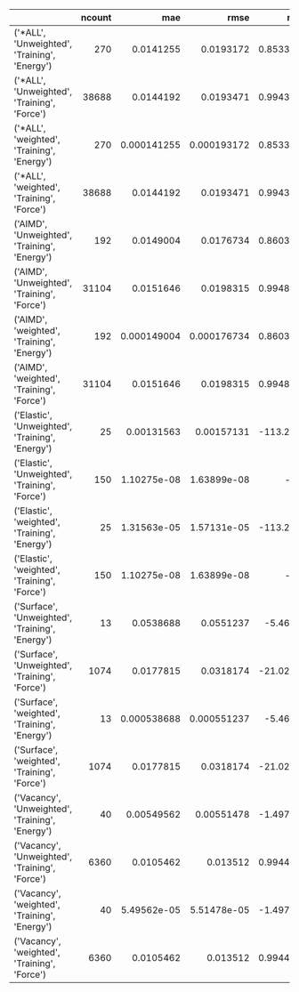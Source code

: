 |                                                 |   ncount |         mae |        rmse |         rsq |
|:------------------------------------------------|---------:|------------:|------------:|------------:|
| ('*ALL', 'Unweighted', 'Training', 'Energy')    |      270 | 0.0141255   | 0.0193172   |    0.853339 |
| ('*ALL', 'Unweighted', 'Training', 'Force')     |    38688 | 0.0144192   | 0.0193471   |    0.994382 |
| ('*ALL', 'weighted', 'Training', 'Energy')      |      270 | 0.000141255 | 0.000193172 |    0.853339 |
| ('*ALL', 'weighted', 'Training', 'Force')       |    38688 | 0.0144192   | 0.0193471   |    0.994382 |
| ('AIMD', 'Unweighted', 'Training', 'Energy')    |      192 | 0.0149004   | 0.0176734   |    0.860373 |
| ('AIMD', 'Unweighted', 'Training', 'Force')     |    31104 | 0.0151646   | 0.0198315   |    0.994832 |
| ('AIMD', 'weighted', 'Training', 'Energy')      |      192 | 0.000149004 | 0.000176734 |    0.860373 |
| ('AIMD', 'weighted', 'Training', 'Force')       |    31104 | 0.0151646   | 0.0198315   |    0.994832 |
| ('Elastic', 'Unweighted', 'Training', 'Energy') |       25 | 0.00131563  | 0.00157131  | -113.259    |
| ('Elastic', 'Unweighted', 'Training', 'Force')  |      150 | 1.10275e-08 | 1.63899e-08 | -inf        |
| ('Elastic', 'weighted', 'Training', 'Energy')   |       25 | 1.31563e-05 | 1.57131e-05 | -113.259    |
| ('Elastic', 'weighted', 'Training', 'Force')    |      150 | 1.10275e-08 | 1.63899e-08 | -inf        |
| ('Surface', 'Unweighted', 'Training', 'Energy') |       13 | 0.0538688   | 0.0551237   |   -5.4619   |
| ('Surface', 'Unweighted', 'Training', 'Force')  |     1074 | 0.0177815   | 0.0318174   |  -21.0298   |
| ('Surface', 'weighted', 'Training', 'Energy')   |       13 | 0.000538688 | 0.000551237 |   -5.4619   |
| ('Surface', 'weighted', 'Training', 'Force')    |     1074 | 0.0177815   | 0.0318174   |  -21.0298   |
| ('Vacancy', 'Unweighted', 'Training', 'Energy') |       40 | 0.00549562  | 0.00551478  |   -1.49758  |
| ('Vacancy', 'Unweighted', 'Training', 'Force')  |     6360 | 0.0105462   | 0.013512    |    0.994488 |
| ('Vacancy', 'weighted', 'Training', 'Energy')   |       40 | 5.49562e-05 | 5.51478e-05 |   -1.49758  |
| ('Vacancy', 'weighted', 'Training', 'Force')    |     6360 | 0.0105462   | 0.013512    |    0.994488 |